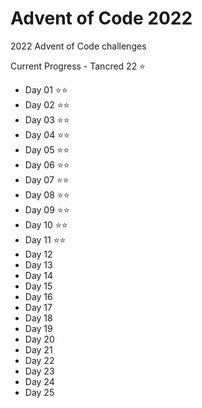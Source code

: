 # Advent of Code 2022

2022 Advent of Code challenges

Current Progress - Tancred 22 ⭐

- Day 01 ⭐⭐
- Day 02 ⭐⭐
- Day 03 ⭐⭐
- Day 04 ⭐⭐
- Day 05 ⭐⭐
- Day 06 ⭐⭐
- Day 07 ⭐⭐
- Day 08 ⭐⭐
- Day 09 ⭐⭐
- Day 10 ⭐⭐
- Day 11 ⭐⭐
- Day 12
- Day 13
- Day 14
- Day 15
- Day 16
- Day 17
- Day 18
- Day 19
- Day 20
- Day 21
- Day 22
- Day 23
- Day 24
- Day 25
